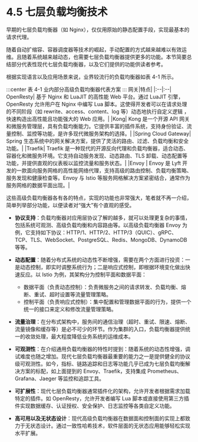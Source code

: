 # 4.5 七层负载均衡技术

早期的七层负载均衡器（如 Nginx），仅仅用原始的静态配置手段，实现最基本的请求代理。

随着自动扩缩容、容器调度器等技术的崛起，手动配置的方式越来越难以有效运维。且随着系统越来越动态，也需要七层负载均衡器提供更多的功能。本节简要总结部分代表性现代七层负载均衡器，以及它们提供的功能供读者参考。

根据实现语言以及应用场景来说，业界较流行的负载均衡器如表 4-1 所示。

:::center
表 4-1 业内部分高级负载均衡器代表方案
::: 
网关|特点|
|:--|:--|
OpenResty| 基于 Nginx 和 LuaJIT 的高性能 Web 平台。通过 LuaJIT 引擎，OpenResty 允许用户在 Nginx 中编写 Lua 脚本。这使得开发者可以在请求处理的不同阶段（如 rewrite、access、content、log 等）动态地执行自定义逻辑 ，快速构造出高性能且功能强大的 Web 应用。|
|Kong| Kong 是一个开源 API 网关和微服务管理层，具有负载均衡能力。它提供丰富的插件系统，支持身份验证、流量控制、监控等功能，是许多现代微服务架构的选择。|
|Spring Cloud Gateway| Spring 生态系统中的网关解决方案，提供了灵活的路由、过滤、负载均衡和安全功能。|
|Traefik| Traefik 是一种现代的开源反向代理和负载均衡器，适合动态、容器化和微服务环境。它支持自动服务发现、动态路由、TLS 卸载、动态配置等功能，并提供直观的仪表板以监控流量和服务状态。|
|Envoy | Envoy 是 Lyft 开发的一款面向服务网格的高性能网络代理，支持高级的路由控制、负载均衡策略、服务发现和健康检查等。Envoy 与 Istio 等服务网格解决方案紧密结合，通常作为服务网格的数据平面出现。|

这些高级负载均衡器各有各的特点，实现的功能也非常强大，笔者就不再一介绍，简单列举部分功能，以便读者对“强大”有个直观的感受。

- **协议支持**：负载均衡器对应用层协议了解的越多，就可以处理更复杂的事情，包括系统可观测、高级负载均衡和内容路由等。以高级负载均衡器 Envoy 为例，它支持如下协议：HTTP/1、HTTP/2、HTTP/3（QUIC）、gRPC、TCP、TLS、WebSocket、PostgreSQL、Redis、MongoDB、DynamoDB 等等。

- **动态配置**：随着分布式系统的动态性不断增强，需要在两个方面进行投资：一是动态控制，即实时调整系统行为；二是响应式控制，即根据环境变化做出快速反应。以 Istio 为例，其架构分为控制平面和数据平面：
	- 数据平面（负责动态控制）：负责微服务之间的请求转发、负载均衡、熔断、重试、超时设置等流量管理策略。
	- 控制平面（负责响应式控制）：集中配置和管理数据平面的行为，提供一个统一的接口来定义和修改流量管理策略。

- **流量治理**：在分布式架构中，服务间的通信治理（超时、重试、限速、熔断、流量镜像和缓存等）是必不可少的环节。作为集群的入口，负载均衡器提供统一的收敛处理，最大程度降低业务系统的运维成本。
- **可观测性**：在介绍通用负载均衡器的特性时提到：随着系统的动态性增强，调试难度也随之增加。现代七层负载均衡器最重要的能力之一是提供健全的协议级可观测性。如今，指标、链路追踪和日志等功能几乎已成为七层负载均衡解决方案的标配，如上面提到的 Envoy、Traefik，支持集成 Prometheus、Grafana、Jaeger 等监控和追踪工具。

- **可扩展性**：现代七层负载均衡器通常插件化的架构，允许开发者根据需求加载特定的插件。如 OpenResty，允许开发者编写 Lua 脚本或直接使用第三方插件实现数据缓存、认证授权、安全保护、日志监控等各类自定义功能。

- **高可用以及无状态设计**：现代高级负载均衡器在数据面和控制面的实现上都致力于无状态设计。通过一致性哈希技术，软件层面的无状态应用能够轻松实现水平扩展。








